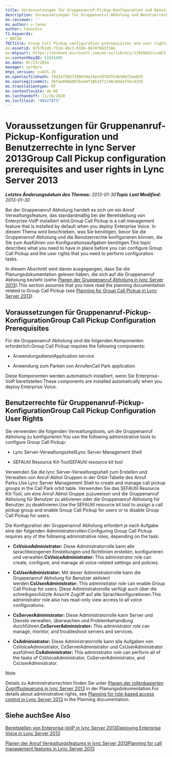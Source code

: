 ```yaml
---
title: Voraussetzungen für Gruppenanruf-Pickup-Konfiguration und Benutzerrechte
description: Voraussetzungen für Gruppenanruf-Abholung und Benutzerrechte
ms.reviewer: ''
ms.author: v-lanac
author: lanachin
f1.keywords:
- NOCSH
TOCTitle: Group Call Pickup configuration prerequisites and user rights
ms:assetid: 8757b1d3-751d-49c3-b1b8-b678f663f18e
ms:mtpsurl: https://technet.microsoft.com/en-us/library/JJ945641(v=OCS.15)
ms:contentKeyID: 51541495
ms.date: 07/23/2014
manager: serdars
mtps_version: v=OCS.15
ms.openlocfilehash: 74d2a758b7199634e14ee387d2554b30bf2ae8d3
ms.sourcegitcommit: 36fee89bb887bea4f18b19f17a8c69daf5bc423d
ms.translationtype: MT
ms.contentlocale: de-DE
ms.lasthandoff: 11/26/2020
ms.locfileid: "49427873"
---
```

# <a name="group-call-pickup-configuration-prerequisites-and-user-rights-in-lync-server-2013"></a><span data-ttu-id="556e6-103">Voraussetzungen für Gruppenanruf-Pickup-Konfiguration und Benutzerrechte in lync Server 2013</span><span class="sxs-lookup"><span data-stu-id="556e6-103">Group Call Pickup configuration prerequisites and user rights in Lync Server 2013</span></span>

<div data-xmlns="http://www.w3.org/1999/xhtml">

<div class="topic" data-xmlns="http://www.w3.org/1999/xhtml" data-msxsl="urn:schemas-microsoft-com:xslt" data-cs="https://msdn.microsoft.com/">

<div data-asp="https://msdn2.microsoft.com/asp">



</div>

<div id="mainSection">

<div id="mainBody"><span data-ttu-id="556e6-104">

<span> </span></span><span class="sxs-lookup"><span data-stu-id="556e6-104">

<span> </span></span></span>

<span data-ttu-id="556e6-105">_**Letztes Änderungsdatum des Themas:** 2013-01-30_</span><span class="sxs-lookup"><span data-stu-id="556e6-105">_**Topic Last Modified:** 2013-01-30_</span></span>

<span data-ttu-id="556e6-106">Bei der Gruppenanruf Abholung handelt es sich um ein Anruf Verwaltungsfeature, das standardmäßig bei der Bereitstellung von Enterprise-VoIP installiert wird.</span><span class="sxs-lookup"><span data-stu-id="556e6-106">Group Call Pickup is a call management feature that is installed by default when you deploy Enterprise Voice.</span></span> <span data-ttu-id="556e6-107">In diesem Thema wird beschrieben, was Sie benötigen, bevor Sie die Gruppenanruf Abholung und die Benutzerrechte konfigurieren können, die Sie zum Ausführen von Konfigurationsaufgaben benötigen.</span><span class="sxs-lookup"><span data-stu-id="556e6-107">This topic describes what you need to have in place before you can configure Group Call Pickup and the user rights that you need to perform configuration tasks.</span></span>

<span data-ttu-id="556e6-108">In diesem Abschnitt wird davon ausgegangen, dass Sie die Planungsdokumentation gelesen haben, die sich auf die Gruppenanruf Abholung bezieht (siehe [Planen der Gruppenanruf Abholung in lync Server 2013](lync-server-2013-planning-for-group-call-pickup.md)).</span><span class="sxs-lookup"><span data-stu-id="556e6-108">This section assumes that you have read the planning documentation related to Group Call Pickup (see [Planning for Group Call Pickup in Lync Server 2013](lync-server-2013-planning-for-group-call-pickup.md)).</span></span>

<div>

## <a name="group-call-pickup-configuration-prerequisites"></a><span data-ttu-id="556e6-109">Voraussetzungen für Gruppenanruf-Pickup-Konfiguration</span><span class="sxs-lookup"><span data-stu-id="556e6-109">Group Call Pickup Configuration Prerequisites</span></span>

<span data-ttu-id="556e6-110">Für die Gruppenanruf Abholung sind die folgenden Komponenten erforderlich:</span><span class="sxs-lookup"><span data-stu-id="556e6-110">Group Call Pickup requires the following components:</span></span>

  - <span data-ttu-id="556e6-111">Anwendungsdienst</span><span class="sxs-lookup"><span data-stu-id="556e6-111">Application service</span></span>

  - <span data-ttu-id="556e6-112">Anwendung zum Parken von Anrufen</span><span class="sxs-lookup"><span data-stu-id="556e6-112">Call Park application</span></span>

<span data-ttu-id="556e6-113">Diese Komponenten werden automatisch installiert, wenn Sie Enterprise-VoIP bereitstellen.</span><span class="sxs-lookup"><span data-stu-id="556e6-113">These components are installed automatically when you deploy Enterprise Voice.</span></span>

</div>

<div>

## <a name="group-call-pickup-configuration-user-rights"></a><span data-ttu-id="556e6-114">Benutzerrechte für Gruppenanruf-Pickup-Konfiguration</span><span class="sxs-lookup"><span data-stu-id="556e6-114">Group Call Pickup Configuration User Rights</span></span>

<span data-ttu-id="556e6-115">Sie verwenden die folgenden Verwaltungstools, um die Gruppenanruf Abholung zu konfigurieren:</span><span class="sxs-lookup"><span data-stu-id="556e6-115">You use the following administrative tools to configure Group Call Pickup:</span></span>

  - <span data-ttu-id="556e6-116">Lync Server-Verwaltungsshell</span><span class="sxs-lookup"><span data-stu-id="556e6-116">Lync Server Management Shell</span></span>

  - <span data-ttu-id="556e6-117">SEFAUtil Resource Kit-Tool</span><span class="sxs-lookup"><span data-stu-id="556e6-117">SEFAUtil resource kit tool</span></span>

<span data-ttu-id="556e6-118">Verwenden Sie die lync Server-Verwaltungsshell zum Erstellen und Verwalten von Anruf-Abhol Gruppen in der Orbit-Tabelle des Anruf Parks.</span><span class="sxs-lookup"><span data-stu-id="556e6-118">Use Lync Server Management Shell to create and manage call pickup groups in the Call Park orbit table.</span></span> <span data-ttu-id="556e6-119">Verwenden Sie das SEFAUtil Resource Kit-Tool, um eine Anruf Abhol Gruppe zuzuweisen und die Gruppenanruf Abholung für Benutzer zu aktivieren oder die Gruppenanruf Abholung für Benutzer zu deaktivieren.</span><span class="sxs-lookup"><span data-stu-id="556e6-119">Use the SEFAUtil resource kit tool to assign a call pickup group and enable Group Call Pickup for users or to disable Group Call Pickup for users.</span></span>

<span data-ttu-id="556e6-120">Die Konfiguration der Gruppenanruf Abholung erfordert je nach Aufgabe eine der folgenden Administratorrollen:</span><span class="sxs-lookup"><span data-stu-id="556e6-120">Configuring Group Call Pickup requires any of the following administrative roles, depending on the task:</span></span>

  - <span data-ttu-id="556e6-121">**CsVoiceAdministrator:** Diese Administratorrolle kann alle sprachbezogenen Einstellungen und Richtlinien erstellen, konfigurieren und verwalten.</span><span class="sxs-lookup"><span data-stu-id="556e6-121">**CsVoiceAdministrator:** This administrator role can create, configure, and manage all voice-related settings and policies.</span></span>

  - <span data-ttu-id="556e6-122">**CsUserAdministrator:** Mit dieser Administratorrolle kann die Gruppenanruf Abholung für Benutzer aktiviert werden.</span><span class="sxs-lookup"><span data-stu-id="556e6-122">**CsUserAdministrator:** This administrator role can enable Group Call Pickup for users.</span></span> <span data-ttu-id="556e6-123">Diese Administratorrolle verfügt auch über die schreibgeschützte Ansicht Zugriff auf alle Sprachkonfigurationen.</span><span class="sxs-lookup"><span data-stu-id="556e6-123">This administrator role also has read-only view access to all voice configurations.</span></span>

  - <span data-ttu-id="556e6-124">**CsServerAdministrator:** Diese Administratorrolle kann Server und Dienste verwalten, überwachen und Problembehandlung durchführen.</span><span class="sxs-lookup"><span data-stu-id="556e6-124">**CsServerAdministrator:** This administrator role can manage, monitor, and troubleshoot servers and services.</span></span>

  - <span data-ttu-id="556e6-125">**CsAdministrator:** Diese Administratorrolle kann alle Aufgaben von CsVoiceAdministrator, CsServerAdministrator und CsUserAdministrator ausführen.</span><span class="sxs-lookup"><span data-stu-id="556e6-125">**CsAdministrator:** This administrator role can perform all of the tasks of CsVoiceAdministrator, CsServerAdministrator, and CsUserAdministrator.</span></span>

<div>


> [!NOTE]
> <span data-ttu-id="556e6-126">Details zu Administratorrechten finden Sie unter <A href="lync-server-2013-planning-for-role-based-access-control.md">Planen der rollenbasierten Zugriffssteuerung in lync Server 2013</A> in der Planungsdokumentation.</span><span class="sxs-lookup"><span data-stu-id="556e6-126">For details about administrative rights, see <A href="lync-server-2013-planning-for-role-based-access-control.md">Planning for role-based access control in Lync Server 2013</A> in the Planning documentation.</span></span>



</div>

</div>

<div>

## <a name="see-also"></a><span data-ttu-id="556e6-127">Siehe auch</span><span class="sxs-lookup"><span data-stu-id="556e6-127">See Also</span></span>


[<span data-ttu-id="556e6-128">Bereitstellen von Enterprise-VoIP in lync Server 2013</span><span class="sxs-lookup"><span data-stu-id="556e6-128">Deploying Enterprise Voice in Lync Server 2013</span></span>](lync-server-2013-deploying-enterprise-voice.md)  


[<span data-ttu-id="556e6-129">Planen der Anruf Verwaltungsfeatures in lync Server 2013</span><span class="sxs-lookup"><span data-stu-id="556e6-129">Planning for call management features in Lync Server 2013</span></span>](lync-server-2013-planning-for-call-management-features.md)  
  

<span data-ttu-id="556e6-130"></div>

</div>

<span> </span>

</div>

</div>

</span><span class="sxs-lookup"><span data-stu-id="556e6-130"></div>

</div>

<span> </span>

</div>

</div>

</span></span></div>

